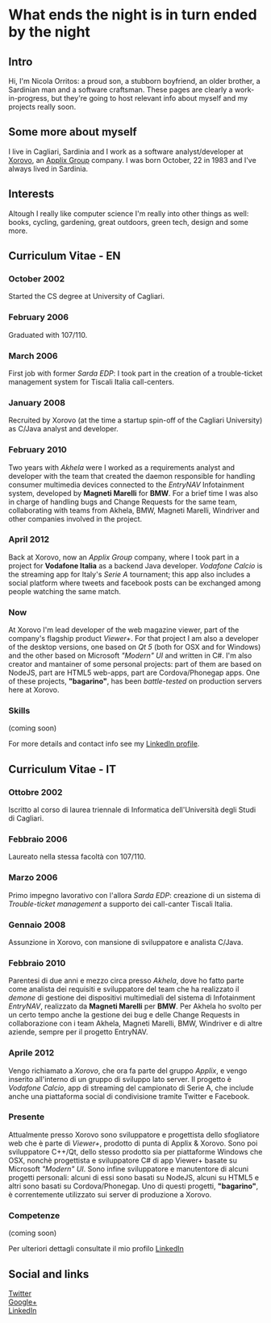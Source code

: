 What ends the night is in turn ended by the night
=================================================

## Intro
Hi, I'm Nicola Orritos: a proud son, a stubborn boyfriend, an older brother, a Sardinian man and a software craftsman.
These pages are clearly a work-in-progress, but they're going to host relevant info about myself and my projects really soon.

## Some more about myself
I live in Cagliari, Sardinia and I work as a software analyst/developer at [Xorovo](http://www.xorovo.com "Xorovo"), an [Applix Group](http://www.applixgroup.com/ "Applix Group") company.
I was born October, 22 in 1983 and I've always lived in Sardinia.

## Interests
Altough I really like computer science I'm really into other things as well: books, cycling, gardening, great outdoors, green tech, design and some more.

## Curriculum Vitae - EN
### October  2002
Started the CS degree at University of Cagliari.

### February 2006
Graduated with 107/110.

### March 2006
First job with former _Sarda EDP_: I took part in the creation of a trouble-ticket management system for Tiscali Italia call-centers.

### January 2008
Recruited by Xorovo (at the time a startup spin-off of the Cagliari University) as C/Java analyst and developer.

### February 2010
Two years with _Akhela_ were I worked as a requirements analyst and developer with the team that created the daemon responsible for handling consumer multimedia devices connected to the _EntryNAV_ Infotainment system, developed by __Magneti Marelli__ for __BMW__.
For a brief time I was also in charge of handling bugs and Change Requests for the same team, collaborating with teams from Akhela, BMW, Magneti Marelli, Windriver and other companies involved in the project.

### April 2012
Back at Xorovo, now an _Applix Group_ company, where I took part in a project for __Vodafone Italia__ as a backend Java developer.
_Vodafone Calcio_ is the streaming app for Italy's _Serie A_ tournament; this app also includes a social platform where tweets and facebook posts can be exchanged among people watching the same match.

### Now
At Xorovo I'm lead developer of the web magazine viewer, part of the company's flagship product _Viewer+_.
For that project I am also a developer of the desktop versions, one based on _Qt 5_ (both for OSX and for Windows) and the other based on Microsoft _"Modern" UI_ and written in C#.
I'm also creator and mantainer of some personal projects: part of them are based on NodeJS, part are HTML5 web-apps, part are Cordova/Phonegap apps.
One of these projects, __"bagarino"__, has been _battle-tested_ on production servers here at Xorovo.

### Skills
(coming soon)

For more details and contact info see my [LinkedIn profile](http://it.linkedin.com/in/nicolaorritos/ "LinkedIn profile").

## Curriculum Vitae - IT
### Ottobre 2002
Iscritto al corso di laurea triennale di Informatica dell'Università degli Studi di Cagliari.

### Febbraio 2006
Laureato nella stessa facoltà con 107/110.

### Marzo 2006
Primo impegno lavorativo con l'allora _Sarda EDP_: creazione di un sistema di _Trouble-ticket management_ a supporto dei call-canter Tiscali Italia.

### Gennaio 2008
Assunzione in Xorovo, con mansione di sviluppatore e analista C/Java.

### Febbraio 2010
Parentesi di due anni e mezzo circa presso _Akhela_, dove ho fatto parte come analista dei requisiti e sviluppatore del team che ha realizzato il _demone_ di gestione dei dispositivi multimediali del sistema di Infotainment _EntryNAV_, realizzato da __Magneti Marelli__ per __BMW__.
Per Akhela ho svolto per un certo tempo anche la gestione dei bug e delle Change Requests in collaborazione con i team Akhela, Magneti Marelli, BMW, Windriver e di altre aziende, sempre per il progetto EntryNAV.

### Aprile 2012
Vengo richiamato a _Xorovo_, che ora fa parte del gruppo _Applix_, e vengo inserito all'interno di un gruppo di sviluppo lato server.
Il progetto è _Vodafone Calcio_, app di streaming del campionato di Serie A, che include anche una piattaforma social di condivisione tramite Twitter e Facebook.

### Presente
Attualmente presso Xorovo sono sviluppatore e progettista dello sfogliatore web che è parte di _Viewer+_, prodotto di punta di Applix & Xorovo.
Sono poi sviluppatore C++/Qt, dello stesso prodotto sia per piattaforme Windows che OSX, nonchè progettista e sviluppatore C# di app Viewer+ basate su Microsoft _"Modern" UI_.
Sono infine sviluppatore e manutentore di alcuni progetti personali: alcuni di essi sono basati su NodeJS, alcuni su HTML5 e altri sono basati su Cordova/Phonegap.
Uno di questi progetti, __"bagarino"__, è correntemente utilizzato sui server di produzione a Xorovo.

### Competenze
(coming soon)

Per ulteriori dettagli consultate il mio profilo [LinkedIn](http://it.linkedin.com/in/nicolaorritos/ "Profilo LinkedIn")

## Social and links
[Twitter](http://twitter.com/nicola_orritos "Twitter")<br>
[Google+](https://plus.google.com/+NicolaOrritos "Google plus")<br>
[LinkedIn](http://it.linkedin.com/in/nicolaorritos/ "LinkedIn")<br>
